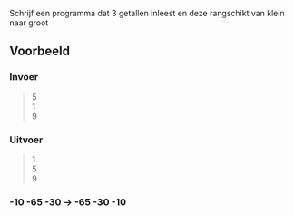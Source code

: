 Schrijf een programma dat 3 getallen inleest en deze rangschikt van klein naar groot
## Voorbeeld  
### Invoer
>5  
>1  
>9  

### Uitvoer
>1   
>5  
>9  

### -10 -65 -30 -> -65 -30 -10
